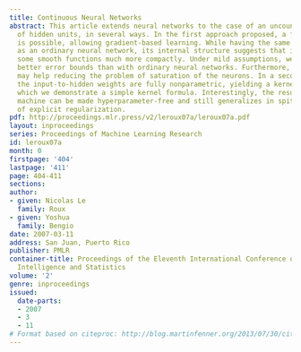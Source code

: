 ```yaml
---
title: Continuous Neural Networks
abstract: This article extends neural networks to the case of an uncountable number
  of hidden units, in several ways. In the first approach proposed, a finite parametrization
  is possible, allowing gradient-based learning. While having the same number of parameters
  as an ordinary neural network, its internal structure suggests that it can represent
  some smooth functions much more compactly. Under mild assumptions, we also find
  better error bounds than with ordinary neural networks. Furthermore, this parametrization
  may help reducing the problem of saturation of the neurons. In a second approach,
  the input-to-hidden weights are fully nonparametric, yielding a kernel machine for
  which we demonstrate a simple kernel formula. Interestingly, the resulting kernel
  machine can be made hyperparameter-free and still generalizes in spite of an absence
  of explicit regularization.
pdf: http://proceedings.mlr.press/v2/leroux07a/leroux07a.pdf
layout: inproceedings
series: Proceedings of Machine Learning Research
id: leroux07a
month: 0
firstpage: '404'
lastpage: '411'
page: 404-411
sections: 
author:
- given: Nicolas Le
  family: Roux
- given: Yoshua
  family: Bengio
date: 2007-03-11
address: San Juan, Puerto Rico
publisher: PMLR
container-title: Proceedings of the Eleventh International Conference on Artificial
  Intelligence and Statistics
volume: '2'
genre: inproceedings
issued:
  date-parts:
  - 2007
  - 3
  - 11
# Format based on citeproc: http://blog.martinfenner.org/2013/07/30/citeproc-yaml-for-bibliographies/
---
```


